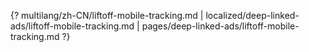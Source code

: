 {? multilang/zh-CN/liftoff-mobile-tracking.md | localized/deep-linked-ads/liftoff-mobile-tracking.md | pages/deep-linked-ads/liftoff-mobile-tracking.md ?}

